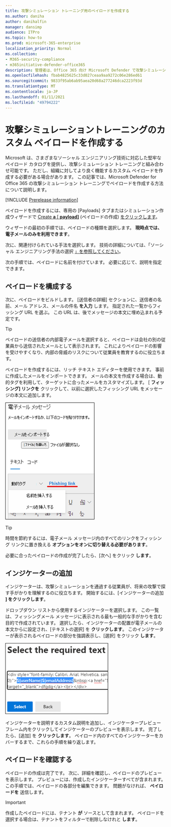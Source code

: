 ```yaml
---
title: 攻撃シミュレーション トレーニング用のペイロードを作成する
ms.author: daniha
author: danihalfin
manager: dansimp
audience: ITPro
ms.topic: how-to
ms.prod: microsoft-365-enterprise
localization_priority: Normal
ms.collection:
- M365-security-compliance
- m365initiative-defender-office365
description: 管理者は、Office 365 向け Microsoft Defender で攻撃シミュレーション トレーニング用のカスタム ペイロードを作成する方法について説明します。
ms.openlocfilehash: fbab4825625c33d027ceaa9aa9272c06e286ed61
ms.sourcegitcommit: 9833f95ab6ab95aea20d68a277246dca2223f93d
ms.translationtype: MT
ms.contentlocale: ja-JP
ms.lasthandoff: 01/11/2021
ms.locfileid: "49794222"
---
```

# <a name="create-a-custom-payload-for-attack-simulation-training"></a>攻撃シミュレーショントレーニングのカスタム ペイロードを作成する

Microsoft は、さまざまなソーシャル エンジニアリング技術に対応した堅牢なペイロード カタログを提供し、攻撃シミュレーション トレーニングと組み合わせ可能です。 ただし、組織に対してより良く機能するカスタム ペイロードを作成する必要がある場合があります。 この記事では、Microsoft Defender for Office 365 の攻撃シミュレーション トレーニングでペイロードを作成する方法について説明します。

[!INCLUDE [Prerelease information](../includes/prerelease.md)]

ペイロードを作成するには、専用の [Payloads] タブまたはシミュレーション作成ウィザードで [Create **a** [ **payload]**](https://security.microsoft.com/attacksimulator?viewid=payload) (ペイロードの作成) [をクリックします](attack-simulation-training.md#selecting-a-payload)。

ウィザードの最初の手順では、ペイロードの種類を選択します。 **現時点では、電子メールのみを利用できます**。

次に、関連付けられている手法を選択します。 技術の詳細については、「ソーシャル エンジニアリング手法の選択 [」を参照してください](attack-simulation-training.md#selecting-a-social-engineering-technique)。

次の手順では、ペイロードに名前を付けています。 必要に応じて、説明を指定できます。

## <a name="configure-payload"></a>ペイロードを構成する

次に、ペイロードをビルドします。 [送信者の詳細] セクションに、送信者の名前、メール アドレス、メールの件名 **を入力** します。 指定された一覧からフィッシング URL を選ぶ。 この URL は、後でメッセージの本文に埋め込まれる予定です。

> [!TIP]
> ペイロードの送信者の内部電子メールを選択すると、ペイロードは会社の別の従業員から送信されたメールとして表示されます。 これによりペイロードの影響を受けやすくなり、内部の脅威のリスクについて従業員を教育するのに役立ちます。

ペイロードを作成するには、リッチ テキスト エディターを使用できます。 事前に作成したメールをインポートできます。 メールの本文を作成する場合は、動的タグを利用して、ターゲットに合ったメールをカスタマイズします。 [ **フィッシング] リンクを** クリックして、以前に選択したフィッシング URL をメッセージの本文に追加します。

![Microsoft Defender for Office 365 のペイロード作成で強調表示されたフィッシング リンクと動的タグ](../../media/attack-sim-preview-payload-email-body.png)

> [!TIP]
> 時間を節約するには、電子メール メッセージ内のすべてのリンクをフィッシング リンクに置き換える **オプションをオンに切り替える必要があります**。

必要に合ったペイロードの作成が完了したら、[次へ] をクリック **します**。

## <a name="adding-indicators"></a>インジケーターの追加

インジケーターは、攻撃シミュレーションを通過する従業員が、将来の攻撃で探す手がかりを理解するのに役立ちます。 開始するには、[インジケーターの追加 **] をクリックします**。

ドロップダウン リストから使用するインジケーターを選択します。 この一覧は、フィッシングメール メッセージに表示される最も一般的な手がかりを含む目的で作成されています。 選択したら、インジケーターの配置が電子メールの本文からに設定され、[テキストの選択] を **クリックします**。 このインジケーターが表示されるペイロードの部分を強調表示し、[選択] をクリック **します**。

![攻撃シミュレーション トレーニングのインジケーターに追加するメッセージ本文の強調表示されたテキスト](../../media/attack-sim-preview-select-text.png)

インジケーターを説明するカスタム説明を追加し、インジケータープレビュー フレーム内をクリックしてインジケーターのプレビューを表示します。 完了したら、[追加] を **クリックします**。 ペイロード内のすべてのインジケーターをカバーするまで、これらの手順を繰り返します。

## <a name="review-payload"></a>ペイロードを確認する

ペイロードの作成は完了です。 次に、詳細を確認し、ペイロードのプレビューを表示します。 プレビューには、作成したインジケーターすべてが含まれます。 この手順では、ペイロードの各部分を編集できます。 問題がなければ、 **ペイロードを** 送信します。

> [!IMPORTANT]
> 作成したペイロードには、テナント **が** ソースとして含まれます。 ペイロードを選択する場合は、テナントをフィルターで削除しなけれと **します**。
